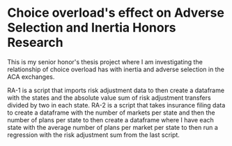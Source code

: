 # Choice overload's effect on Adverse Selection and Inertia Honors Research

This is my senior honor's thesis project where I am investigating the relationship of choice overload has with inertia and adverse selection in the ACA exchanges.

RA-1 is a script that imports risk adjustment data to then create a dataframe with the states and the absolute value sum of risk adjustment transfers divided by two in each state.
RA-2 is a script that takes insurance filing data to create a dataframe with the number of markets per state and then the number of plans per state to then create a dataframe where I have each state with the average number of plans per market per state to then run a regression with the risk adjustment sum from the last script.
